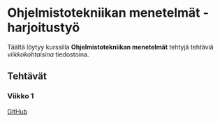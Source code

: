 # Ohjelmistotekniikan menetelmät - harjoitustyö

Täältä löytyy kurssilla **Ohjelmistotekniikan menetelmät** tehtyjä tehtäviä *viikkokohtaisina* tiedostoina.

## Tehtävät

### Viikko 1

[GitHub](https://github.com/heidihas/otm-harjoitustyo/blob/master/laskarit/viikko1/komentorivi.txt)
